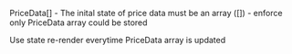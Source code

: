 PriceData[] - The inital state of price data must be an array
([]) - enforce only PriceData array could be stored

Use state re-render everytime PriceData array is updated